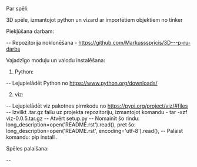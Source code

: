 Par spēli:

3D spēle, izmantojot python un vizard ar importētiem objektiem no tinker

Piekļūšana darbam:

-- Repozitorija noklonēšana - https://github.com/Markussspricis/3D---p-ru-darbs

Vajadzīgo moduļu un valodu instalēšana:

1. Python:

-- Lejupielādēt Python no https://www.python.org/downloads/

2. viz:

-- Lejupielādēt viz pakotnes pirmkodu no https://pypi.org/project/viz/#files
-- Izvilkt .tar.gz failu uz projekta repozitoriju, izmantojot komandu - tar -xzf viz-0.0.5.tar.gz
-- Atvērt setup.py
-- Nomainīt šo rindu: long_description=open('README.rst').read(), pret šo: long_description=open('README.rst', encoding='utf-8').read(),
-- Palaist komandu: pip install .

Spēles palaišana:

--
